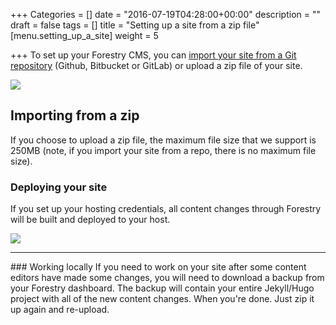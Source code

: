 +++
Categories = []
date = "2016-07-19T04:28:00+00:00"
description = ""
draft = false
tags = []
title = "Setting up a site from a zip file"
[menu.setting_up_a_site]
weight = 5

+++
To set up your Forestry CMS, you can [import your site from a Git repository](/docs/setting-up-a-site/importing-a-site-from-github/) (Github, Bitbucket or GitLab) or upload a zip file of your site.  

<img src="/docs/forestryio/images/Screen Shot 2016-08-18 at 10.48.54 AM.png" class="large center">

## Importing from a zip

If you choose to upload a zip file, the maximum file size that we support is 250MB (note, if you import your site from a repo, there is no maximum file size).

### Deploying your site
If you set up your hosting credentials, all content changes through Forestry will be built and deployed to your host.

<img src="/docs/forestryio/images/download-backup-forestry.png" class="small right">
<hr>
### Working locally 
If you need to work on your site after some content editors have made some changes, you will need to download a backup from your Forestry dashboard. The backup will contain your entire Jekyll/Hugo project with all of the new content changes.  When you're done. Just  zip it up again and re-upload.
